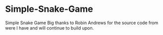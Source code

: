 # Simple-Snake-Game
Simple Snake Game Big thanks to Robin Andrews for the source code from were I have and will continue to build upon. 

